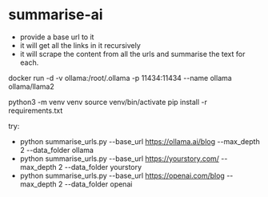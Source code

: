 # summarise-ai

- provide a base url to it
- it will get all the links in it recursively
- it will scrape the content from all the urls and summarise the text for each.


docker run -d -v ollama:/root/.ollama -p 11434:11434 --name ollama ollama/llama2

python3 -m venv venv
source venv/bin/activate
pip install -r requirements.txt


try:
- python summarise_urls.py --base_url https://ollama.ai/blog --max_depth 2 --data_folder ollama
- python summarise_urls.py --base_url https://yourstory.com/ --max_depth 2 --data_folder yourstory
- python summarise_urls.py --base_url https://openai.com/blog --max_depth 2 --data_folder openai
